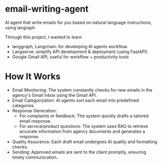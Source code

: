# email-writing-agent
AI agent that write emails for you based on natural language instructions, using langraph

Through this project, I wanted to learn

- langgraph, Langchain: for developing AI agents workflow.
- Langserve: simplify API development & deployment (using FastAPI).
- Google Gmail API, useful for workflow + productivity tools

# How It Works
- Email Monitoring: The system constantly checks for new emails in the agency's Gmail inbox using the Gmail API.
- Email Categorization: AI agents sort each email into predefined categories.
- Response Generation:
    - For complaints or feedback: The system quickly drafts a tailored email response.
    - For service/product questions: The system uses RAG to retrieve accurate information from agency documents and generates a response.
- Quality Assurance: Each draft email undergoes AI quality and formatting checks.
- Sending: Approved emails are sent to the client promptly, ensuring timely communication.
